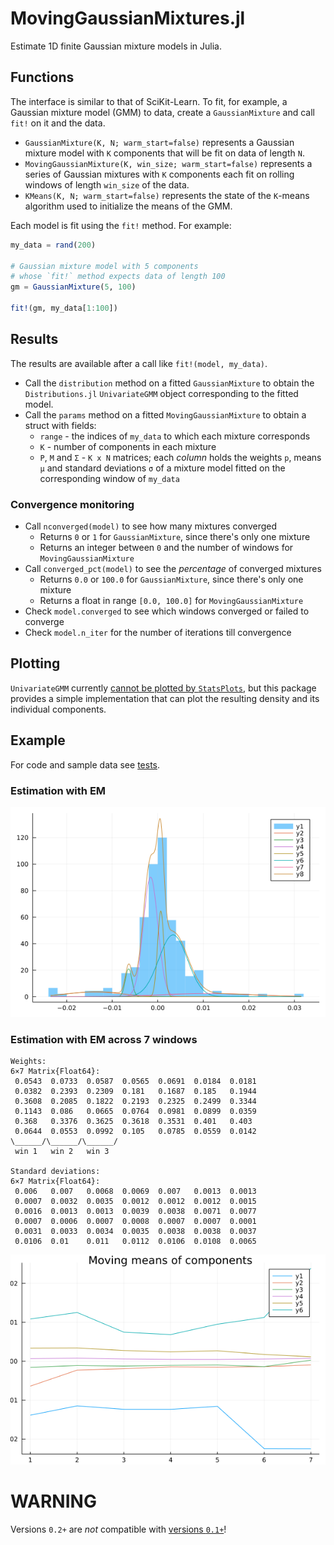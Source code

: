 # MovingGaussianMixtures.jl

Estimate 1D finite Gaussian mixture models in Julia.

## Functions

The interface is similar to that of SciKit-Learn. To fit, for example, a Gaussian mixture model (GMM) to data, create a `GaussianMixture` and call `fit!` on it and the data.

- `GaussianMixture(K, N; warm_start=false)` represents a Gaussian mixture model with `K` components that will be fit on data of length `N`.
- `MovingGaussianMixture(K, win_size; warm_start=false)` represents a series of Gaussian mixtures with `K` components each fit on rolling windows of length `win_size` of the data.
- `KMeans(K, N; warm_start=false)` represents the state of the `K`-means algorithm used to initialize the means of the GMM.

Each model is fit using the `fit!` method. For example:

```julia
my_data = rand(200)

# Gaussian mixture model with 5 components
# whose `fit!` method expects data of length 100
gm = GaussianMixture(5, 100)

fit!(gm, my_data[1:100])
```

## Results

The results are available after a call like `fit!(model, my_data)`.

- Call the `distribution` method on a fitted `GaussianMixture` to obtain the `Distributions.jl` `UnivariateGMM` object corresponding to the fitted model.
- Call the `params` method on a fitted `MovingGaussianMixture` to obtain a struct with fields:
    - `range` - the indices of `my_data` to which each mixture corresponds
    - `K` - number of components in each mixture
    - `P`, `M` and `Σ` - `K x N` matrices; each _column_ holds the weights `p`, means `μ` and standard deviations `σ` of a mixture model fitted on the corresponding window of `my_data`

### Convergence monitoring

- Call `nconverged(model)` to see how many mixtures converged
    - Returns `0` or `1` for `GaussianMixture`, since there's only one mixture
    - Returns an integer between `0` and the number of windows for `MovingGaussianMixture`
- Call `converged_pct(model)` to see the _percentage_ of converged mixtures
    - Returns `0.0` or `100.0` for `GaussianMixture`, since there's only one mixture
    - Returns a float in range `[0.0, 100.0]` for `MovingGaussianMixture`
- Check `model.converged` to see which windows converged or failed to converge
- Check `model.n_iter` for the number of iterations till convergence

## Plotting

`UnivariateGMM` currently [cannot be plotted by `StatsPlots`](https://github.com/JuliaPlots/StatsPlots.jl/issues/448), but this package provides a simple implementation that can plot the resulting density and its individual components.

## Example

For code and sample data see [tests](test/).

### Estimation with EM

![em](test/img/mixture_em.png)

### Estimation with EM across 7 windows

```
Weights:
6×7 Matrix{Float64}:
 0.0543  0.0733  0.0587  0.0565  0.0691  0.0184  0.0181
 0.0382  0.2393  0.2309  0.181   0.1687  0.185   0.1944
 0.3608  0.2085  0.1822  0.2193  0.2325  0.2499  0.3344
 0.1143  0.086   0.0665  0.0764  0.0981  0.0899  0.0359
 0.368   0.3376  0.3625  0.3618  0.3531  0.401   0.403
 0.0644  0.0553  0.0992  0.105   0.0785  0.0559  0.0142
\______/\______/\______/
 win 1   win 2   win 3

Standard deviations:
6×7 Matrix{Float64}:
 0.006   0.007   0.0068  0.0069  0.007   0.0013  0.0013
 0.0007  0.0032  0.0035  0.0012  0.0012  0.0012  0.0015
 0.0016  0.0013  0.0013  0.0039  0.0038  0.0071  0.0077
 0.0007  0.0006  0.0007  0.0008  0.0007  0.0007  0.0001
 0.0031  0.0033  0.0034  0.0035  0.0038  0.0038  0.0037
 0.0106  0.01    0.011   0.0112  0.0106  0.0108  0.0065
```

![moving EM](test/img/moving_mixture.png)

# WARNING

Versions `0.2+` are _not_ compatible with [versions `0.1+`](https://github.com/ForceBru/MovingGaussianMixtures.jl/tree/eeac185117ac6c9ab5fbe54c046fa42dc51957fb)!